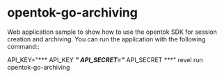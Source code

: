 opentok-go-archiving
====================

Web application sample to show how to use the opentok SDK for session creation and archiving.
You can run the application with the following command::

  API_KEY="*** API_KEY ***" API_SECRET="*** API_SECRET ***" revel run opentok-go-archiving
